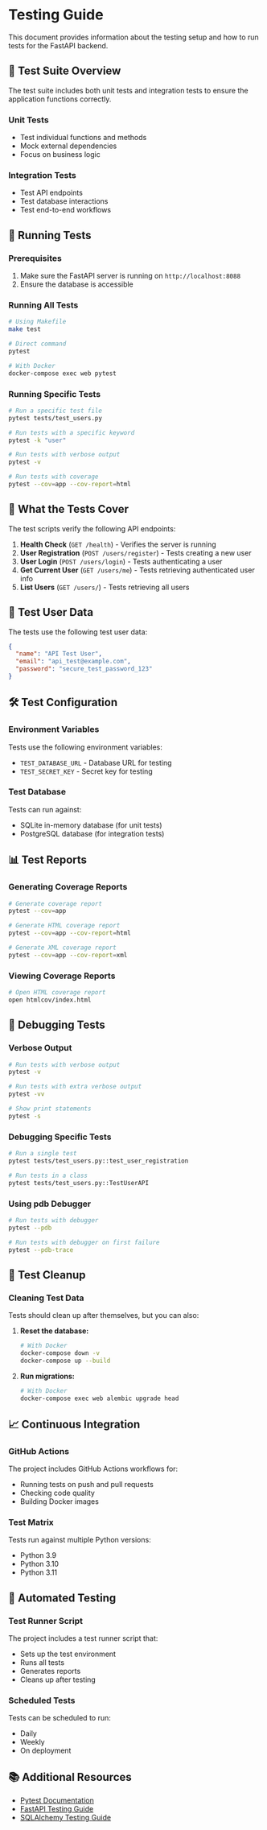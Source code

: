 # Testing Guide

This document provides information about the testing setup and how to run tests for the FastAPI backend.

## 🧪 Test Suite Overview

The test suite includes both unit tests and integration tests to ensure the application functions correctly.

### Unit Tests
- Test individual functions and methods
- Mock external dependencies
- Focus on business logic

### Integration Tests
- Test API endpoints
- Test database interactions
- Test end-to-end workflows

## 🏃 Running Tests

### Prerequisites
1. Make sure the FastAPI server is running on `http://localhost:8088`
2. Ensure the database is accessible

### Running All Tests
```bash
# Using Makefile
make test

# Direct command
pytest

# With Docker
docker-compose exec web pytest
```

### Running Specific Tests
```bash
# Run a specific test file
pytest tests/test_users.py

# Run tests with a specific keyword
pytest -k "user"

# Run tests with verbose output
pytest -v

# Run tests with coverage
pytest --cov=app --cov-report=html
```

## 🧪 What the Tests Cover

The test scripts verify the following API endpoints:

1. **Health Check** (`GET /health`) - Verifies the server is running
2. **User Registration** (`POST /users/register`) - Tests creating a new user
3. **User Login** (`POST /users/login`) - Tests authenticating a user
4. **Get Current User** (`GET /users/me`) - Tests retrieving authenticated user info
5. **List Users** (`GET /users/`) - Tests retrieving all users

## 📝 Test User Data

The tests use the following test user data:
```json
{
  "name": "API Test User",
  "email": "api_test@example.com",
  "password": "secure_test_password_123"
}
```

## 🛠️ Test Configuration

### Environment Variables
Tests use the following environment variables:
- `TEST_DATABASE_URL` - Database URL for testing
- `TEST_SECRET_KEY` - Secret key for testing

### Test Database
Tests can run against:
- SQLite in-memory database (for unit tests)
- PostgreSQL database (for integration tests)

## 📊 Test Reports

### Generating Coverage Reports
```bash
# Generate coverage report
pytest --cov=app

# Generate HTML coverage report
pytest --cov=app --cov-report=html

# Generate XML coverage report
pytest --cov=app --cov-report=xml
```

### Viewing Coverage Reports
```bash
# Open HTML coverage report
open htmlcov/index.html
```

## 🐛 Debugging Tests

### Verbose Output
```bash
# Run tests with verbose output
pytest -v

# Run tests with extra verbose output
pytest -vv

# Show print statements
pytest -s
```

### Debugging Specific Tests
```bash
# Run a single test
pytest tests/test_users.py::test_user_registration

# Run tests in a class
pytest tests/test_users.py::TestUserAPI
```

### Using pdb Debugger
```bash
# Run tests with debugger
pytest --pdb

# Run tests with debugger on first failure
pytest --pdb-trace
```

## 🧼 Test Cleanup

### Cleaning Test Data
Tests should clean up after themselves, but you can also:

1. **Reset the database:**
   ```bash
   # With Docker
   docker-compose down -v
   docker-compose up --build
   ```

2. **Run migrations:**
   ```bash
   # With Docker
   docker-compose exec web alembic upgrade head
   ```

## 📈 Continuous Integration

### GitHub Actions
The project includes GitHub Actions workflows for:
- Running tests on push and pull requests
- Checking code quality
- Building Docker images

### Test Matrix
Tests run against multiple Python versions:
- Python 3.9
- Python 3.10
- Python 3.11

## 🤖 Automated Testing

### Test Runner Script
The project includes a test runner script that:
- Sets up the test environment
- Runs all tests
- Generates reports
- Cleans up after testing

### Scheduled Tests
Tests can be scheduled to run:
- Daily
- Weekly
- On deployment

## 📚 Additional Resources

- [Pytest Documentation](https://docs.pytest.org/)
- [FastAPI Testing Guide](https://fastapi.tiangolo.com/tutorial/testing/)
- [SQLAlchemy Testing Guide](https://docs.sqlalchemy.org/en/latest/orm/session_basics.html#session-faq-whentocreate)